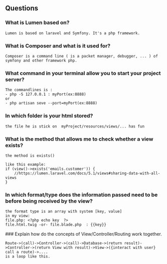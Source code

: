 ## Questions


### What is Lumen based on?
```
Lumen is based on laravel and Symfony. It's a php framework.
```

### What is Composer and what is it used for?
```
Composer is a command line ( is a packet manager, debugger, ... ) of symfony and other framework php. 
```

### What command in your terminal allow you to start your project server? 
```
The commandlines is :
- php -S 127.0.0.1 : myPort(ex:8888)
or
- php artisan seve --port=myPort(ex:8888)
```

### In which folder is your html stored?
```
the file he is stick on  myProject/resources/views/... has fun
```

### What is the method that allows me to check whether a view exists?
```
the method is exists() 

like this example:
if (view()->exists('emails.customer')) {
    //https://lumen.laravel.com/docs/5.1/views#sharing-data-with-all-views
}
```

### In which format/type does the information passed need to be before being received by the view?
```
the format type is an array with system [key, value]
in my view: 
file.php: <?php echo key  ?> 
file.html.twig -or- file.blade.php  : {{key}}
```

### Explain how do the concepts of View/Controller/Routing work together.
```
Route->(call)->Controller->(call)->Database->(return result)->Controller->(return View with result)->View->({interact with user} call a route)->.... 
is a loop like this.
```

